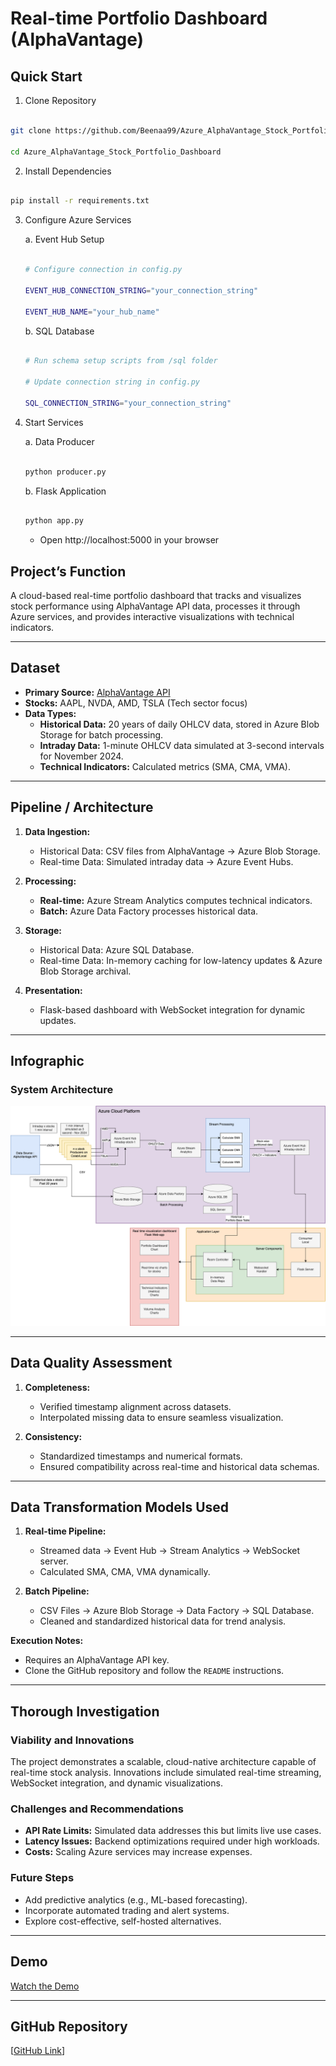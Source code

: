 # Real-time Portfolio Dashboard (AlphaVantage)

## Quick Start

1. Clone Repository

```bash

git clone https://github.com/Beenaa99/Azure_AlphaVantage_Stock_Portfolio_Dashboard

cd Azure_AlphaVantage_Stock_Portfolio_Dashboard

```

2. Install Dependencies

```bash

pip install -r requirements.txt

```

3. Configure Azure Services

   a. Event Hub Setup

   ```bash

   # Configure connection in config.py

   EVENT_HUB_CONNECTION_STRING="your_connection_string"

   EVENT_HUB_NAME="your_hub_name"

   ```

   b. SQL Database

   ```bash

   # Run schema setup scripts from /sql folder

   # Update connection string in config.py

   SQL_CONNECTION_STRING="your_connection_string"

   ```

4. Start Services

   a. Data Producer

   ```bash

   python producer.py

   ```

   b. Flask Application

   ```bash

   python app.py

   ```

   - Open http://localhost:5000 in your browser
  

## Project’s Function
A cloud-based real-time portfolio dashboard that tracks and visualizes stock performance using AlphaVantage API data, processes it through Azure services, and provides interactive visualizations with technical indicators.

---

## Dataset
- **Primary Source:** [AlphaVantage API](https://www.alphavantage.co/documentation/)  
- **Stocks:** AAPL, NVDA, AMD, TSLA (Tech sector focus)  
- **Data Types:**  
  - **Historical Data:** 20 years of daily OHLCV data, stored in Azure Blob Storage for batch processing.  
  - **Intraday Data:** 1-minute OHLCV data simulated at 3-second intervals for November 2024.  
  - **Technical Indicators:** Calculated metrics (SMA, CMA, VMA).  

---

## Pipeline / Architecture
1. **Data Ingestion:**  
   - Historical Data: CSV files from AlphaVantage → Azure Blob Storage.  
   - Real-time Data: Simulated intraday data → Azure Event Hubs.  

2. **Processing:**  
   - **Real-time:** Azure Stream Analytics computes technical indicators.  
   - **Batch:** Azure Data Factory processes historical data.  

3. **Storage:**  
   - Historical Data: Azure SQL Database.  
   - Real-time Data: In-memory caching for low-latency updates & Azure Blob Storage archival.  

4. **Presentation:**  
   - Flask-based dashboard with WebSocket integration for dynamic updates.  

---
## Infographic
### System Architecture
![System Architecture](https://github.com/Beenaa99/Azure_AlphaVantage_Stock_Portfolio_Dashboard/blob/main/images/system_arch.png?raw=true)


---

## Data Quality Assessment
1. **Completeness:**  
   - Verified timestamp alignment across datasets.  
   - Interpolated missing data to ensure seamless visualization.  

2. **Consistency:**  
   - Standardized timestamps and numerical formats.  
   - Ensured compatibility across real-time and historical data schemas.  

---

## Data Transformation Models Used
1. **Real-time Pipeline:**  
   - Streamed data → Event Hub → Stream Analytics → WebSocket server.  
   - Calculated SMA, CMA, VMA dynamically.  

2. **Batch Pipeline:**  
   - CSV Files → Azure Blob Storage → Data Factory → SQL Database.  
   - Cleaned and standardized historical data for trend analysis.  

**Execution Notes:**  
- Requires an AlphaVantage API key.  
- Clone the GitHub repository and follow the `README` instructions.  

---

## Thorough Investigation
### Viability and Innovations
The project demonstrates a scalable, cloud-native architecture capable of real-time stock analysis. Innovations include simulated real-time streaming, WebSocket integration, and dynamic visualizations.

### Challenges and Recommendations
- **API Rate Limits:** Simulated data addresses this but limits live use cases.  
- **Latency Issues:** Backend optimizations required under high workloads.  
- **Costs:** Scaling Azure services may increase expenses.  

### Future Steps
- Add predictive analytics (e.g., ML-based forecasting).  
- Incorporate automated trading and alert systems.  
- Explore cost-effective, self-hosted alternatives.

---
## Demo
[Watch the Demo](https://github.com/Beenaa99/Azure_AlphaVantage_Stock_Portfolio_Dashboard/blob/main/demo_videos/portfolio_page_demo.mov)

---

## GitHub Repository
[[GitHub Link](https://github.com/Beenaa99/Azure_AlphaVantage_Stock_Portfolio_Dashboard)]

